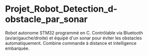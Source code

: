 # Projet_Robot_Detection_d-obstacle_par_sonar
Robot autonome STM32 programmé en C. Contrôlable via Bluetooth (av/ar/gauche/droite) et équipé d'un sonar pour éviter les obstacles automatiquement. Combine commande à distance et intelligence embarquée.
